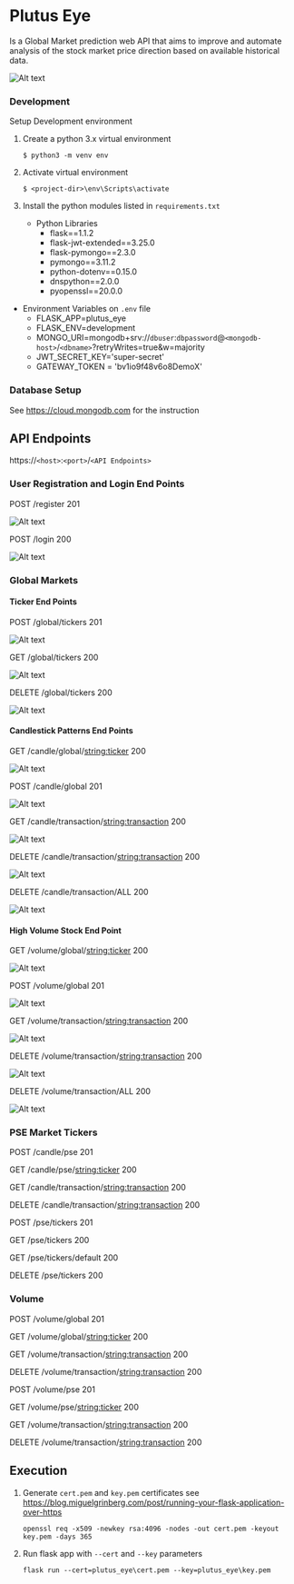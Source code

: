 # Plutus Eye
<p> Is a Global Market prediction web API that aims to improve and automate analysis of the stock market price direction based on available historical data.</p> 

![Alt text](docs/tech.jpg)

### Development
<p> Setup Development environment </p>

1. Create a python 3.x virtual environment

    `$ python3 -m venv env`

2. Activate virtual environment 

    `$ <project-dir>\env\Scripts\activate`
    
3. Install the python modules listed in `requirements.txt`
    * Python Libraries
        * flask==1.1.2
        * flask-jwt-extended==3.25.0
        * flask-pymongo==2.3.0
        * pymongo==3.11.2
        * python-dotenv==0.15.0
        * dnspython==2.0.0
        * pyopenssl==20.0.0

* Environment Variables on `.env` file
    * FLASK_APP=plutus_eye
    * FLASK_ENV=development
    * MONGO_URI=mongodb+srv://`dbuser`:`dbpassword`@`<mongodb-host>`/`<dbname>`?retryWrites=true&w=majority
    * JWT_SECRET_KEY='super-secret'
    * GATEWAY_TOKEN = 'bv1io9f48v6o8DemoX'
    
### Database Setup
See https://cloud.mongodb.com for the instruction


## API Endpoints
https://`<host>`:`<port>`/`<API Endpoints>`

### User Registration and Login End Points
POST /register 201

![Alt text](docs/register.jpg)

POST /login 200

![Alt text](docs/login.jpg)


### Global Markets
 
#### Ticker End Points
POST /global/tickers 201

![Alt text](docs/add_tickers.jpg)

GET /global/tickers 200

![Alt text](docs/get_tickers.jpg)

DELETE /global/tickers 200

![Alt text](docs/del_tickers.jpg)

#### Candlestick Patterns End Points

GET /candle/global/<string:ticker> 200

![Alt text](docs/get_candle.jpg)

POST /candle/global  201

![Alt text](docs/post_multiple_candle.jpg)

GET /candle/transaction/<string:transaction> 200

![Alt text](docs/get_candle_transaction.jpg)

DELETE /candle/transaction/<string:transaction> 200

![Alt text](docs/del_candle_transaction.jpg)

DELETE /candle/transaction/ALL 200

![Alt text](docs/del_candle_transaction_all.jpg)

#### High Volume Stock End Point

GET /volume/global/<string:ticker> 200

![Alt text](docs/get_volume.jpg)

POST /volume/global 201

![Alt text](docs/post_multiple_volume.jpg)

GET /volume/transaction/<string:transaction> 200

![Alt text](docs/get_volume_transaction.jpg)

DELETE /volume/transaction/<string:transaction> 200

![Alt text](docs/del_volume_transaction.jpg)

DELETE /volume/transaction/ALL 200

![Alt text](docs/del_volume_transaction_all.jpg)

### PSE Market Tickers

POST /candle/pse  201

GET /candle/pse/<string:ticker> 200

GET /candle/transaction/<string:transaction> 200

DELETE /candle/transaction/<string:transaction> 200

POST /pse/tickers 201

GET /pse/tickers 200

GET /pse/tickers/default  200

DELETE /pse/tickers  200

### Volume

POST /volume/global 201

GET /volume/global/<string:ticker> 200

GET /volume/transaction/<string:transaction> 200

DELETE /volume/transaction/<string:transaction> 200

POST /volume/pse 201

GET /volume/pse/<string:ticker> 200

GET /volume/transaction/<string:transaction> 200

DELETE /volume/transaction/<string:transaction> 200

## Execution
1. Generate `cert.pem` and `key.pem` certificates see https://blog.miguelgrinberg.com/post/running-your-flask-application-over-https 

    `openssl req -x509 -newkey rsa:4096 -nodes -out cert.pem -keyout key.pem -days 365`

2. Run flask app with `--cert` and `--key` parameters

    `flask run --cert=plutus_eye\cert.pem --key=plutus_eye\key.pem`


